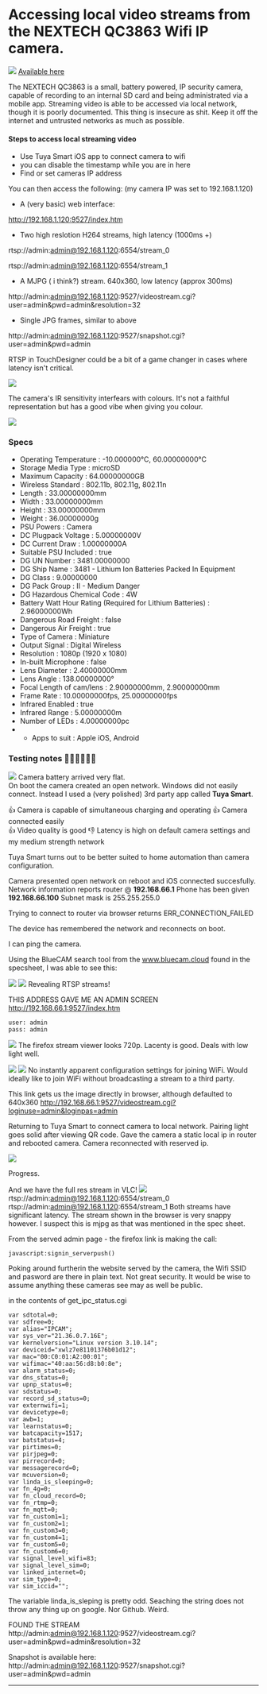 # Accessing local video streams from the NEXTECH QC3863 Wifi IP camera.


![](Pasted%20image%2020220129143605.png)
[Available here](https://www.jaycar.com.au/miniature-1080p-wifi-ip-camera-with-rechargeable-battery-and-ir-leds-for-night-vision/p/QC3863)

The NEXTECH QC3863 is a small, battery powered, IP security camera, capable of recording to an internal SD card and being administrated via a mobile app.  Streaming video is able to be accessed via local network, though it is poorly documented.  This thing is insecure as shit.  Keep it off the internet and untrusted networks as much as possible.

#### Steps to access local streaming video
- Use Tuya Smart iOS app to connect camera to wifi
- you can disable the timestamp while you are in here
- Find or set cameras IP address

You can then access the following:
(my camera IP was set to 192.168.1.120)

- A (very basic) web interface:

http://192.168.1.120:9527/index.htm

- Two high reslotion H264 streams, high latency (1000ms +) 

rtsp://admin:admin@192.168.1.120:6554/stream_0

rtsp://admin:admin@192.168.1.120:6554/stream_1

- A MJPG ( i think?) stream.  640x360, low latency (approx 300ms)

http://admin:admin@192.168.1.120:9527/videostream.cgi?user=admin&pwd=admin&resolution=32

- Single JPG frames, similar to above

http://admin:admin@192.168.1.120:9527/snapshot.cgi?user=admin&pwd=admin

RTSP in TouchDesigner could be a bit of a game changer in cases where latency isn't critical.

![](Pasted%20image%2020220129212255.png)

The camera's IR sensitivity interfears with colours. It's not a faithful representation but has a good vibe when giving you colour.

![](Pasted%20image%2020220129232525.png)


### Specs
- Operating Temperature : -10.000000°C, 60.00000000°C
- Storage Media Type : microSD
- Maximum Capacity : 64.00000000GB
- Wireless Standard : 802.11b, 802.11g, 802.11n
- Length : 33.00000000mm
- Width : 33.00000000mm
- Height : 33.00000000mm
- Weight : 36.00000000g
- PSU Powers : Camera
- DC Plugpack Voltage : 5.00000000V
- DC Current Draw : 1.00000000A
- Suitable PSU Included : true
- DG UN Number : 3481.00000000
- DG Ship Name : 3481 - Lithium Ion Batteries Packed In Equipment
- DG Class : 9.00000000
- DG Pack Group : II - Medium Danger
- DG Hazardous Chemical Code : 4W
- Battery Watt Hour Rating (Required for Lithium Batteries) : 2.96000000Wh
- Dangerous Road Freight : false
- Dangerous Air Freight : true
- Type of Camera : Miniature
- Output Signal : Digital Wireless
- Resolution : 1080p (1920 x 1080)
- In-built Microphone : false
- Lens Diameter : 2.40000000mm
- Lens Angle : 138.00000000°
- Focal Length of cam/lens : 2.90000000mm, 2.90000000mm
- Frame Rate : 10.00000000fps, 25.00000000fps
- Infrared Enabled : true
- Infrared Range : 5.00000000m
- Number of LEDs : 4.00000000pc
- - Apps to suit : Apple iOS, Android


### Testing notes 🐉🐉🐉🐉🐉🐉


![](Pasted%20image%2020220129175619.png)
Camera battery arrived very flat.  
On boot the camera created an open network.  Windows did not easily connect.  Instead I used a (very polished) 3rd party app called **Tuya Smart**.

👍 Camera is capable of simultaneous charging and operating
👍 Camera connected easily  
👍 Video quality is good
👎 Latency is high on default camera settings and  my medium strength network

Tuya Smart turns out to be better suited to home automation than camera configuration.

Camera presented open network on reboot and iOS connected succesfully.
Network information reports router @ **192.168.66.1**
Phone has been given  **192.168.66.100**
Subnet mask is 255.255.255.0

Trying to connect to router via browser returns ERR_CONNECTION_FAILED 

The device has remembered the network and reconnects on boot.

I can ping the camera.

Using the BlueCAM search tool from the www.bluecam.cloud found in the specsheet, I was able to see this:

![](Pasted%20image%2020220129193822.png)
 ![](Pasted%20image%2020220129193858.png)
Revealing RTSP streams!

THIS ADDRESS GAVE ME AN ADMIN SCREEN
http://192.168.66.1:9527/index.htm

```
user: admin
pass: admin
```

![](Pasted%20image%2020220129200015.png)
The firefox stream viewer looks 720p.  Lacenty is good.  Deals with low light well.

![](Pasted%20image%2020220129200135.png)
![](Pasted%20image%2020220129200218.png)
No instantly apparent configuration settings for joining WiFi.
Would ideally like to join WiFi without broadcasting a stream to a third party.

This link gets us the image directly in browser, although defaulted to 640x360
http://192.168.66.1:9527/videostream.cgi?loginuse=admin&loginpas=admin

Returning to Tuya Smart to connect camera to local network.
Pairing light goes solid after viewing QR code.
Gave the camera a static local ip in router and rebooted camera.
Camera reconnected with reserved ip.

![](Pasted%20image%2020220129202750.png)

Progress.

And we have the full res stream in VLC!
![](Pasted%20image%2020220129203154.png)
rtsp://admin:admin@192.168.1.120:6554/stream_0
rtsp://admin:admin@192.168.1.120:6554/stream_1
Both streams have significant latency.  The stream shown in the browser is very snappy however.  I suspect this is mjpg as that was mentioned in the spec sheet.

From the served admin page - the firefox link is making the call:
```
javascript:signin_serverpush()
```

Poking around furtherin the website served by the camera, the Wifi SSID and pasword are there in plain text.  Not great security.  It would be wise to assume anything these cameras see may as well be public.  

in the contents of get_ipc_status.cgi
```
var sdtotal=0;
var sdfree=0;
var alias="IPCAM";
var sys_ver="21.36.0.7.16E";
var kernelversion="Linux version 3.10.14";
var deviceid="xwlz7e81101376b01d12";
var mac="00:C0:01:A2:00:01";
var wifimac="40:aa:56:d8:b0:8e";
var alarm_status=0;
var dns_status=0;
var upnp_status=0;
var sdstatus=0;
var record_sd_status=0;
var externwifi=1;
var devicetype=0;
var awb=1;
var learnstatus=0;
var batcapacity=1517;
var batstatus=4;
var pirtimes=0;
var pirjpeg=0;
var pirrecord=0;
var messagerecord=0;
var mcuversion=0;
var linda_is_sleeping=0;
var fn_4g=0;
var fn_cloud_record=0;
var fn_rtmp=0;
var fn_mqtt=0;
var fn_custom1=1;
var fn_custom2=1;
var fn_custom3=0;
var fn_custom4=1;
var fn_custom5=0;
var fn_custom6=0;
var signal_level_wifi=83;
var signal_level_sim=0;
var linked_internet=0;
var sim_type=0;
var sim_iccid="";
```
The variable linda_is_sleping is pretty odd.  Seaching the string does not throw any thing up on google.  Nor Github.  Weird. 


FOUND THE STREAM
http://admin:admin@192.168.1.120:9527/videostream.cgi?user=admin&pwd=admin&resolution=32

Snapshot is available here:
http://admin:admin@192.168.1.120:9527/snapshot.cgi?user=admin&pwd=admin

---
